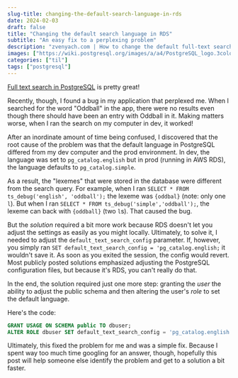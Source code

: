 ```yaml
---
slug-title: changing-the-default-search-language-in-rds
date: 2024-02-03
draft: false
title: "Changing the default search language in RDS"
subtitle: "An easy fix to a perplexing problem"
description: "zvenyach.com | How to change the default full-text search language in postgresql"
images: ["https://wiki.postgresql.org/images/a/a4/PostgreSQL_logo.3colors.svg"]
categories: ["til"]
tags: ["postgresql"]
---
```


[Full text search in PostgreSQL](https://www.postgresql.org/docs/current/textsearch.html) is pretty great!

Recently, though, I found a bug in my application that perplexed me. When I searched for the word "Oddball" in the app, there were no results even though there should have been an entry with Oddball in it. Making matters worse, when I ran the search on my computer in dev, it worked!

After an inordinate amount of time being confused, I discovered that the root cause of the problem was that the default language in PostgreSQL differed from my dev computer and the prod environment. In dev, the language was set to `pg_catalog.english` but in prod (running in AWS RDS), the language defaults to `pg_catalog.simple`.

As a result, the "lexemes" that were stored in the database were different from the search query. For example, when I ran `SELECT * FROM ts_debug('english', 'oddball');` the lexeme was `{oddbal}` (note: only one `l`). But when I ran `SELECT * FROM ts_debug('simple','oddball');`, the lexeme can back with `{oddball}` (two `l`s). That caused the bug.

But the _solution_ required a bit more work because RDS doesn't let you adjust the settings as easily as you might locally. Ultimately, to solve it, I needed to adjust the `default_text_search_config` parameter. If, however, you simply ran `SET default_text_search_config = 'pg_catalog.english;` it wouldn't save it. As soon as you exited the session, the config would revert. Most publicly posted solutions emphasized adjusting the PostgreSQL configuration files, but because it's RDS, you can't really do that.

In the end, the solution required just one more step: granting the _user_ the ability to adjust the public schema and then altering the user's _role_ to set the default language.

Here's the code:

```sql
GRANT USAGE ON SCHEMA public TO dbuser;
ALTER ROLE dbuser SET default_text_search_config = 'pg_catalog.english';
```

Ultimately, this fixed the problem for me and was a simple fix. Because I spent way too much time googling for an answer, though, hopefully this post will help someone else identify the problem and get to a solution a bit faster.
